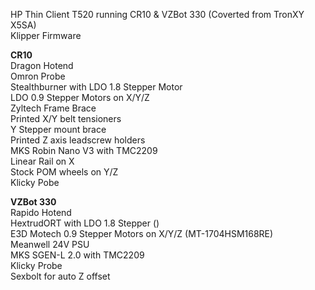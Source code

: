 HP Thin Client T520 running CR10 & VZBot 330 (Coverted from TronXY X5SA)  
Klipper Firmware  

**CR10**  
Dragon Hotend  
Omron Probe  
Stealthburner with LDO 1.8 Stepper Motor  
LDO 0.9 Stepper Motors on X/Y/Z  
Zyltech Frame Brace  
Printed X/Y belt tensioners  
Y Stepper mount brace  
Printed Z axis leadscrew holders  
MKS Robin Nano V3 with TMC2209  
Linear Rail on X  
Stock POM wheels on Y/Z  
Klicky Pobe  

**VZBot 330**  
Rapido Hotend  
HextrudORT with LDO 1.8 Stepper ()  
E3D Motech 0.9 Stepper Motors on X/Y/Z (MT-1704HSM168RE)  
Meanwell 24V PSU  
MKS SGEN-L 2.0 with TMC2209  
Klicky Probe  
Sexbolt for auto Z offset  
